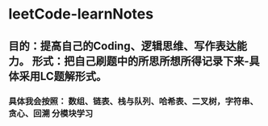 # leetCode-learnNotes
## 目的：提高自己的Coding、逻辑思维、写作表达能力。 形式：把自己刷题中的所思所想所得记录下来-具体采用LC题解形式。
### 具体我会按照： 数组、链表、栈与队列、哈希表、二叉树，字符串、贪心、回溯 分模块学习
